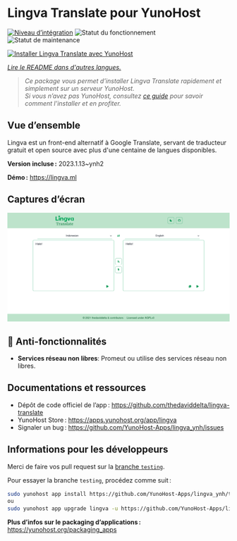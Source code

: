 <!--
Nota bene : ce README est automatiquement généré par <https://github.com/YunoHost/apps/tree/master/tools/readme_generator>
Il NE doit PAS être modifié à la main.
-->

# Lingva Translate pour YunoHost

[![Niveau d’intégration](https://dash.yunohost.org/integration/lingva.svg)](https://dash.yunohost.org/appci/app/lingva) ![Statut du fonctionnement](https://ci-apps.yunohost.org/ci/badges/lingva.status.svg) ![Statut de maintenance](https://ci-apps.yunohost.org/ci/badges/lingva.maintain.svg)

[![Installer Lingva Translate avec YunoHost](https://install-app.yunohost.org/install-with-yunohost.svg)](https://install-app.yunohost.org/?app=lingva)

*[Lire le README dans d'autres langues.](./ALL_README.md)*

> *Ce package vous permet d’installer Lingva Translate rapidement et simplement sur un serveur YunoHost.*  
> *Si vous n’avez pas YunoHost, consultez [ce guide](https://yunohost.org/install) pour savoir comment l’installer et en profiter.*

## Vue d’ensemble

Lingva est un front-end alternatif à Google Translate, servant de traducteur gratuit et open source avec plus d'une centaine de langues disponibles.

**Version incluse :** 2023.1.13~ynh2

**Démo :** <https://lingva.ml>

## Captures d’écran

![Capture d’écran de Lingva Translate](./doc/screenshots/lingva-id-en.png)

## :red_circle: Anti-fonctionnalités

- **Services réseau non libres**: Promeut ou utilise des services réseau non libres.

## Documentations et ressources

- Dépôt de code officiel de l’app : <https://github.com/thedaviddelta/lingva-translate>
- YunoHost Store : <https://apps.yunohost.org/app/lingva>
- Signaler un bug : <https://github.com/YunoHost-Apps/lingva_ynh/issues>

## Informations pour les développeurs

Merci de faire vos pull request sur la [branche `testing`](https://github.com/YunoHost-Apps/lingva_ynh/tree/testing).

Pour essayer la branche `testing`, procédez comme suit :

```bash
sudo yunohost app install https://github.com/YunoHost-Apps/lingva_ynh/tree/testing --debug
ou
sudo yunohost app upgrade lingva -u https://github.com/YunoHost-Apps/lingva_ynh/tree/testing --debug
```

**Plus d’infos sur le packaging d’applications :** <https://yunohost.org/packaging_apps>
